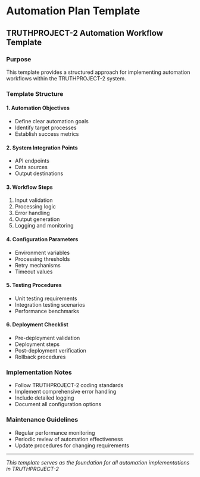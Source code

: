 # Automation Plan Template

## TRUTHPROJECT-2 Automation Workflow Template

### Purpose
This template provides a structured approach for implementing automation workflows within the TRUTHPROJECT-2 system.

### Template Structure

#### 1. Automation Objectives
- Define clear automation goals
- Identify target processes
- Establish success metrics

#### 2. System Integration Points
- API endpoints
- Data sources
- Output destinations

#### 3. Workflow Steps
1. Input validation
2. Processing logic
3. Error handling
4. Output generation
5. Logging and monitoring

#### 4. Configuration Parameters
- Environment variables
- Processing thresholds
- Retry mechanisms
- Timeout values

#### 5. Testing Procedures
- Unit testing requirements
- Integration testing scenarios
- Performance benchmarks

#### 6. Deployment Checklist
- Pre-deployment validation
- Deployment steps
- Post-deployment verification
- Rollback procedures

### Implementation Notes
- Follow TRUTHPROJECT-2 coding standards
- Implement comprehensive error handling
- Include detailed logging
- Document all configuration options

### Maintenance Guidelines
- Regular performance monitoring
- Periodic review of automation effectiveness
- Update procedures for changing requirements

---
*This template serves as the foundation for all automation implementations in TRUTHPROJECT-2*
